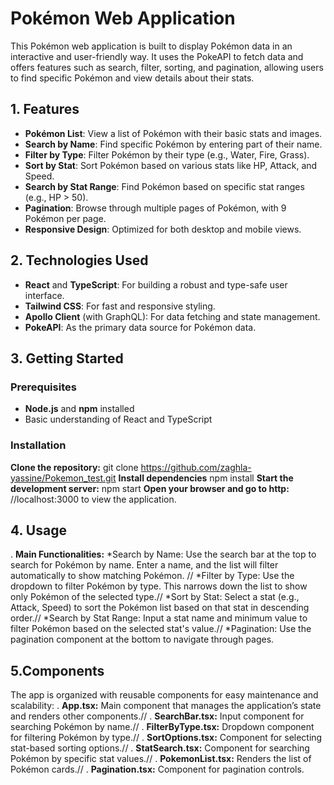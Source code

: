 # Pokémon Web Application

This Pokémon web application is built to display Pokémon data in an interactive and user-friendly way. It uses the PokeAPI to fetch data and offers features such as search, filter, sorting, and pagination, allowing users to find specific Pokémon and view details about their stats.

## 1. Features

- **Pokémon List**: View a list of Pokémon with their basic stats and images.
- **Search by Name**: Find specific Pokémon by entering part of their name.
- **Filter by Type**: Filter Pokémon by their type (e.g., Water, Fire, Grass).
- **Sort by Stat**: Sort Pokémon based on various stats like HP, Attack, and Speed.
- **Search by Stat Range**: Find Pokémon based on specific stat ranges (e.g., HP > 50).
- **Pagination**: Browse through multiple pages of Pokémon, with 9 Pokémon per page.
- **Responsive Design**: Optimized for both desktop and mobile views.

## 2. Technologies Used

- **React** and **TypeScript**: For building a robust and type-safe user interface.
- **Tailwind CSS**: For fast and responsive styling.
- **Apollo Client** (with GraphQL): For data fetching and state management.
- **PokeAPI**: As the primary data source for Pokémon data.

## 3. Getting Started

### Prerequisites

- **Node.js** and **npm** installed
- Basic understanding of React and TypeScript

### Installation

 **Clone the repository:**
   git clone https://github.com/zaghla-yassine/Pokemon_test.git
 **Install dependencies**
    npm install
 **Start the development server:** 
    npm start
 **Open your browser and go to http:**
  //localhost:3000 to view the application.

## 4. Usage
. **Main Functionalities:**
*Search by Name: Use the search bar at the top to search for Pokémon by name. Enter a name, and the list will filter automatically to show matching Pokémon. //
*Filter by Type: Use the dropdown to filter Pokémon by type. This narrows down the list to show only Pokémon of the selected type.//
*Sort by Stat: Select a stat (e.g., Attack, Speed) to sort the Pokémon list based on that stat in descending order.//
*Search by Stat Range: Input a stat name and minimum value to filter Pokémon based on the selected stat's value.//
*Pagination: Use the pagination component at the bottom to navigate through pages.

## 5.Components
The app is organized with reusable components for easy maintenance and scalability:
. **App.tsx:** Main component that manages the application’s state and renders other components.//
. **SearchBar.tsx:** Input component for searching Pokémon by name.//
. **FilterByType.tsx:** Dropdown component for filtering Pokémon by type.//
. **SortOptions.tsx:** Component for selecting stat-based sorting options.//
. **StatSearch.tsx:** Component for searching Pokémon by specific stat values.//
. **PokemonList.tsx:** Renders the list of Pokémon cards.//
. **Pagination.tsx:** Component for pagination controls.
